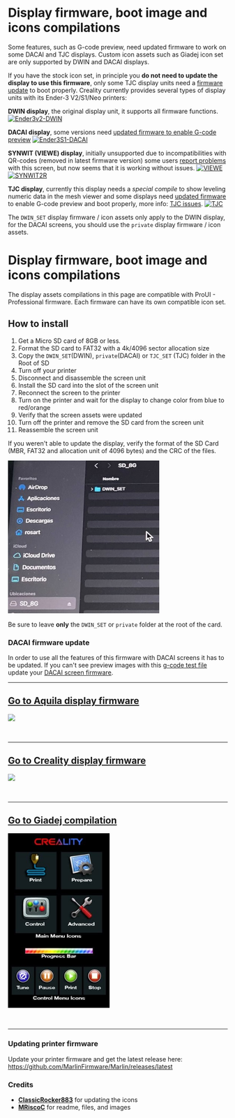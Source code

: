 # Display firmware, boot image and icons compilations

Some features, such as G-code preview, need updated firmware to work on some DACAI and TJC displays. Custom icon assets such as Giadej icon set are only supported by DWIN and DACAI displays.

If you have the stock icon set, in principle you **do not need to update the display to use this firmware**, only some TJC display units need a [firmware update](tjc_update.zip?raw=true) to boot properly. Creality currently provides several types of display units with its Ender-3 V2/S1/Neo printers:

**DWIN display**, the original display unit, it supports all firmware functions.
[![Ender3v2-DWIN](https://user-images.githubusercontent.com/2745567/156829365-a58a3afc-77e3-40b9-9e16-5edfe3073de8.jpg)](https://raw.githubusercontent.com/MarlinFirmware/Marlin/bugfix-2.1.x/display%20assets/displays/DWIN.jpg)

**DACAI display**, some versions need [updated firmware to enable G-code preview](dacai_update.zip?raw=true)
[![Ender3S1-DACAI](https://user-images.githubusercontent.com/2745567/156829472-2c38a4ab-bdde-4c21-b78f-a30692c96500.jpg)](https://raw.githubusercontent.com/MarlinFirmware/Marlin/bugfix-2.1.x/display%20assets/displays/DACAI.jpg)

**SYNWIT (VIEWE) display**, initially unsupported due to incompatibilities with QR-codes (removed in latest firmware version) some users [report problems](https://github.com/MRiscoC/Ender3V2S1/issues/323) with this screen, but now seems that it is working without issues.
[![VIEWE](https://user-images.githubusercontent.com/2745567/163235004-1d3f1ed4-e149-4ca8-ae60-438df5f0b70a.png)](https://raw.githubusercontent.com/MarlinFirmware/Marlin/bugfix-2.1.x/display%20assets/displays/SYNWIT1.jpg)
[![SYNWIT2R](https://user-images.githubusercontent.com/2745567/209407402-25053f01-6a5d-4c76-90c8-da5aec43100c.png)](https://raw.githubusercontent.com/MarlinFirmware/Marlin/bugfix-2.1.x/display%20assets/displays/SYNWIT2.jpg)

**TJC display**, currently this display needs a _special compile_ to show leveling numeric data in the mesh viewer and some displays need [updated firmware](tjc_update.zip?raw=true) to enable G-code preview and boot properly,
more info: [TJC issues](https://github.com/MRiscoC/Ender3V2S1/issues/542).
[![TJC](https://user-images.githubusercontent.com/2745567/206931166-24185525-e377-472e-9bed-37a39aab24fb.jpg)](https://raw.githubusercontent.com/MarlinFirmware/Marlin/bugfix-2.1.x/display%20assets/displays/TJC.jpg)

The `DWIN_SET` display firmware / icon assets only apply to the DWIN display, for the DACAI screens, you should use the `private` display firmware / icon assets.

# Display firmware, boot image and icons compilations
The display assets compilations in this page are compatible with ProUI - Professional firmware. Each firmware can have its own compatible icon set.

## How to install
1. Get a Micro SD card of 8GB or less.
1. Format the SD card to FAT32 with a 4k/4096 sector allocation size
1. Copy the `DWIN_SET`(DWIN), `private`(DACAI) or `TJC_SET` (TJC) folder in the Root of SD
1. Turn off your printer
1. Disconnect and disassemble the screen unit
1. Install the SD card into the slot of the screen unit
1. Reconnect the screen to the printer
1. Turn on the printer and wait for the display to change color from blue to red/orange
1. Verify that the screen assets were updated
1. Turn off the printer and remove the SD card from the screen unit
1. Reassemble the screen unit

If you weren't able to update the display, verify the format of the SD Card
(MBR, FAT32 and allocation unit of 4096 bytes) and the CRC of the files.

<img src="DWIN_SET-folder.jpg" height="350" />

Be sure to leave **only** the `DWIN_SET` or `private` folder at the root of the card.

### DACAI firmware update
In order to use all the features of this firmware with DACAI screens it has to be updated.
If you can't see preview images with this [g-code test file](https://github.com/MarlinFirmware/Marlin/raw/bugfix-2.1.x/slicer%20scripts/cura/SimpleCuraTest.gcode) update your [DACAI screen firmware](dacai_update.zip).
<br>

---

## [Go to Aquila display firmware](Aquila%20Display%20Firmware)

<a href=Aquila%20Display%20Firmware><img src="https://user-images.githubusercontent.com/18502096/197379769-0ee09e3b-e637-4353-ac5a-e0090256df47.jpg" height="400" /></a>

<br>

---

## [Go to Creality display firmware](Creality%20Display%20Firmware)

<a href=Creality%20Display%20Firmware><img src="https://raw.githubusercontent.com/mriscoc/Ender3V2S1/Ender3V2S1-Released/screenshots/main.jpg" height="400" /></a>

<br>

---

## [Go to Giadej compilation](Giadej%20compilation)

<a href=Giadej%20compilation><img src="Giadej%20compilation/preview1.jpg"  height="400" /></a>

<br>

---

### Updating printer firmware
Update your printer firmware and get the latest release here: <https://github.com/MarlinFirmware/Marlin/releases/latest>

### Credits
- [**ClassicRocker883**](https://github.com/classicrocker883) for updating the icons
- [**MRiscoC**](https://github.com/mriscoc) for readme, files, and images